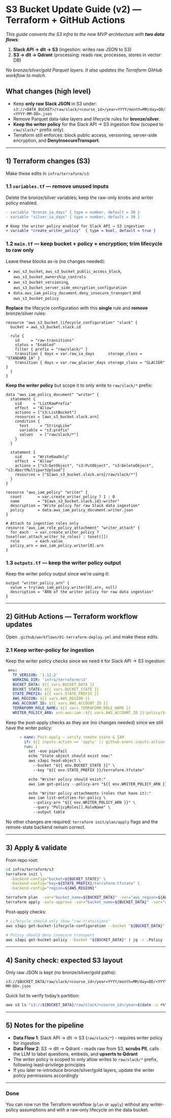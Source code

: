 # S3 Bucket Update Guide (v2) — Terraform + GitHub Actions

_This guide converts the S3 infra to the new MVP architecture with **two data flows**:_
1. **Slack API → dlt → S3** (ingestion: writes raw JSON to S3)
2. **S3 → dlt → Qdrant** (processing: reads raw, processes, stores in vector DB)

_No bronze/silver/gold Parquet layers. It also updates the Terraform GitHub workflow to match._

## What changes (high level)

- Keep **only raw Slack JSON** in S3 under:  
  `s3://<DATA_BUCKET>/raw/slack/<course_id>/year=YYYY/month=MM/day=DD/<YYYY-MM-DD>.json`
- Remove Parquet data-lake layers and lifecycle rules for **bronze/silver**.
- **Keep the writer policy** for the Slack API → S3 ingestion flow (scoped to `raw/slack/*` prefix only).
- Terraform still enforces: block public access, versioning, server-side encryption, and **DenyInsecureTransport**.

---

## 1) Terraform changes (S3)

Make these edits in `infra/terraform/s3`:

### 1.1 `variables.tf` — remove unused inputs
Delete the bronze/silver variables; keep the raw-only knobs and writer policy enabled.

```diff
- variable "bronze_ia_days" { type = number, default = 30 }
- variable "silver_ia_days" { type = number, default = 30 }

# Keep the writer policy enabled for Slack API → S3 ingestion
+ variable "create_writer_policy"  { type = bool, default = true }
```

### 1.2 `main.tf` — keep bucket + policy + encryption; trim lifecycle to **raw only**

Leave these blocks as-is (no changes needed):
- `aws_s3_bucket`, `aws_s3_bucket_public_access_block`, `aws_s3_bucket_ownership_controls`
- `aws_s3_bucket_versioning`, `aws_s3_bucket_server_side_encryption_configuration`
- `data.aws_iam_policy_document.deny_insecure_transport` and `aws_s3_bucket_policy`

**Replace** the lifecycle configuration with this **single** rule and **remove** bronze/silver rules:

```hcl
resource "aws_s3_bucket_lifecycle_configuration" "slack" {
  bucket = aws_s3_bucket.slack.id

  rule {
    id     = "raw-transitions"
    status = "Enabled"
    filter { prefix = "raw/slack/" }
    transition { days = var.raw_ia_days      storage_class = "STANDARD_IA" }
    transition { days = var.raw_glacier_days storage_class = "GLACIER" }
  }
}
```

**Keep the writer policy** but scope it to only write to `raw/slack/*` prefix:

```hcl
data "aws_iam_policy_document" "writer" {
  statement {
    sid     = "ListRawPrefix"
    effect  = "Allow"
    actions = ["s3:ListBucket"]
    resources = [aws_s3_bucket.slack.arn]
    condition {
      test     = "StringLike"
      variable = "s3:prefix"
      values   = ["raw/slack/*"]
    }
  }

  statement {
    sid     = "WriteRawOnly"
    effect  = "Allow"
    actions = ["s3:GetObject", "s3:PutObject", "s3:DeleteObject", "s3:AbortMultipartUpload"]
    resources = ["${aws_s3_bucket.slack.arn}/raw/slack/*"]
  }
}

resource "aws_iam_policy" "writer" {
  count       = var.create_writer_policy ? 1 : 0
  name        = "${aws_s3_bucket.slack.id}-writer"
  description = "Write policy for raw Slack data ingestion"
  policy      = data.aws_iam_policy_document.writer.json
}

# Attach to ingestion roles only
resource "aws_iam_role_policy_attachment" "writer_attach" {
  for_each   = var.create_writer_policy ? toset(var.attach_writer_to_roles) : toset([])
  role       = each.value
  policy_arn = aws_iam_policy.writer[0].arn
}
```

### 1.3 `outputs.tf` — keep the writer policy output
Keep the writer policy output since we're using it:

```hcl
output "writer_policy_arn" {
  value = try(aws_iam_policy.writer[0].arn, null)
  description = "ARN of the writer policy for raw data ingestion"
}
```

---

## 2) GitHub Actions — Terraform workflow updates

Open `.github/workflows/01-terraform-deploy.yml` and make these edits.

### 2.1 Keep writer-policy for ingestion
Keep the writer policy checks since we need it for Slack API → S3 ingestion:

```yaml
 env:
   TF_VERSION: '1.12.2'
   WORKING_DIR: 'infra/terraform/s3'
   BUCKET_DATA: ${{ vars.BUCKET_DATA }}
   BUCKET_STATE: ${{ vars.BUCKET_STATE }}
   STATE_PREFIX: ${{ vars.STATE_PREFIX }}
   AWS_REGION: ${{ vars.AWS_REGION }}
   AWS_ACCOUNT_ID: ${{ vars.AWS_ACCOUNT_ID }}
   TERRAFORM_ROLE_NAME: ${{ vars.TERRAFORM_ROLE_NAME }}
   WRITER_POLICY_ARN: arn:aws:iam::${{ vars.AWS_ACCOUNT_ID }}:policy/${{ vars.BUCKET_DATA }}-writer
```

Keep the post-apply checks as they are (no changes needed) since we still have the writer policy:

```yaml
      - name: Post-apply — verify remote state & IAM
        if: ${{ inputs.action == 'apply' || github.event.inputs.action == 'apply' }}
        run: |
          set -euo pipefail
          echo "State object should exist now:"
          aws s3api head-object \
            --bucket "${{ env.BUCKET_STATE }}" \
            --key "${{ env.STATE_PREFIX }}/terraform.tfstate"

          echo "Writer policy should exist:"
          aws iam get-policy --policy-arn "${{ env.WRITER_POLICY_ARN }}"

          echo "Writer policy attachments (roles that have it):"
          aws iam list-entities-for-policy \
            --policy-arn "${{ env.WRITER_POLICY_ARN }}" \
            --query "PolicyRoles[].RoleName" \
            --output table
```

No other changes are required: `terraform init/plan/apply` flags and the remote-state backend remain correct.

---

## 3) Apply & validate

From repo root:

```bash
cd infra/terraform/s3
terraform init \
  -backend-config="bucket=${BUCKET_STATE}" \
  -backend-config="key=${STATE_PREFIX}/terraform.tfstate" \
  -backend-config="region=${AWS_REGION}"

terraform plan  -var="bucket_name=${BUCKET_DATA}" -var="aws_region=${AWS_REGION}" -out=tfplan
terraform apply -auto-approve -var="bucket_name=${BUCKET_DATA}" -var="aws_region=${AWS_REGION}"
```

Post-apply checks:

```bash
# Lifecycle should only show "raw-transitions"
aws s3api get-bucket-lifecycle-configuration --bucket "${BUCKET_DATA}"

# Policy should deny insecure transport
aws s3api get-bucket-policy --bucket "${BUCKET_DATA}" | jq -r .Policy
```

---

## 4) Sanity check: expected S3 layout

Only raw JSON is kept (no bronze/silver/gold paths):

```
s3://$BUCKET_DATA/raw/slack/<course_id>/year=YYYY/month=MM/day=DD/<YYYY-MM-DD>.json
```

Quick list to verify today’s partition:

```bash
aws s3 ls "s3://${BUCKET_DATA}/raw/slack/<course_id>/year=$(date -u +%Y)/month=$(date -u +%m)/day=$(date -u +%d)/" --recursive | head
```

---

## 5) Notes for the pipeline

- **Data Flow 1**: Slack API → dlt → S3 (`raw/slack/*`) - requires writer policy for ingestion
- **Data Flow 2**: S3 → dlt → Qdrant - reads raw from S3, **scrubs PII**, calls the LLM to label questions, embeds, and **upserts to Qdrant**
- The writer policy is scoped to only allow writes to `raw/slack/*` prefix, following least-privilege principles
- If you later re-introduce bronze/silver/gold layers, update the writer policy permissions accordingly

---

### Done
You can now run the Terraform workflow (`plan` or `apply`) without any writer-policy assumptions and with a raw‑only lifecycle on the data bucket.
